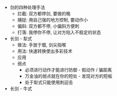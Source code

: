 - 剑的四种处理手法
	- 拦截: 双方都停剑, 要做的晚
	- 捕捉: 用自己强的地方控制, 要动作小
	- 偏斜: 双方都不停, 小偏斜方便刺
	- 打落: 我停你不停, 让对方陷入不稳定的状态
- 长剑 - 犁式
	- 做法: 手放于髋, 剑尖指喉
	- 用法: 快速转换使出多彩技术
	- 应用
	- 弱点
		- 必须进行动作才能进行防御 - 假动作 / 骗距离
		- 万金油的弱点就在你的短处 - 发现对方的短板
		- 处于犁式只能使用刺迎击
- 长剑 - 牛式